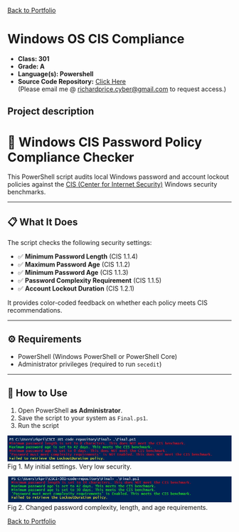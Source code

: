 [Back to Portfolio](./)

Windows OS CIS Compliance
===============

-   **Class: 301** 
-   **Grade: A** 
-   **Language(s): Powershell** 
-   **Source Code Repository:** [Click Here](https://github.com/MisterBobsAngryHead/CSCI-301-code-repository/blob/master/Final)  
    (Please email me @ richardprice.cyber@gmail.com to request access.)

## Project description

# 🔐 Windows CIS Password Policy Compliance Checker

This PowerShell script audits local Windows password and account lockout policies against the [CIS (Center for Internet Security)](https://www.cisecurity.org/) Windows security benchmarks.

---

## 📋 What It Does

The script checks the following security settings:

- ✅ **Minimum Password Length** (CIS 1.1.4)
- ✅ **Maximum Password Age** (CIS 1.1.2)
- ✅ **Minimum Password Age** (CIS 1.1.3)
- ✅ **Password Complexity Requirement** (CIS 1.1.5)
- ✅ **Account Lockout Duration** (CIS 1.2.1)

It provides color-coded feedback on whether each policy meets CIS recommendations.

---

## ⚙️ Requirements

- PowerShell (Windows PowerShell or PowerShell Core)
- Administrator privileges (required to run `secedit`)

---

## 🚀 How to Use

1. Open PowerShell **as Administrator**.
2. Save the script to your system as `Final.ps1`.
3. Run the script

![screenshot](images/project1pic1.jpg)  
Fig 1. My initial settings. Very low security.

![screenshot](images/project1pic2.jpg)  
Fig 2. Changed password complexity, length, and age requirements.

[Back to Portfolio](./)
